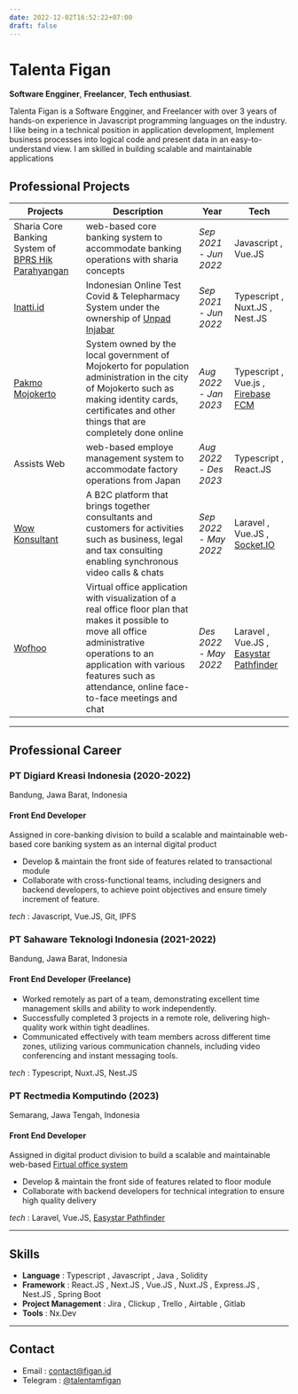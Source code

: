 ```yaml
---
date: 2022-12-02T16:52:22+07:00
draft: false
---  
```



# Talenta Figan

  

**Software Engginer**, **Freelancer**, **Tech enthusiast**.

  

Talenta Figan is a Software Engginer, and Freelancer with over 3 years of hands-on experience in Javascript programming languages on the industry.
I like being in a technical position in application development,
Implement business processes into logical code and present data in an easy-to-understand view.
I am skilled in building scalable and maintainable applications

## Professional Projects

| Projects | Description | Year | Tech
|--|--|--|--|
| Sharia Core Banking System of [BPRS Hik Parahyangan](https://www.hikparahyangan.co.id/) | web-based core banking system to accommodate banking operations with sharia concepts | *Sep 2021 - Jun 2022* | Javascript , Vue.JS
| [Inatti.id](https://inatti.id/) | Indonesian Online Test Covid & Telepharmacy System under the ownership of [Unpad Injabar](https://injabar.unpad.ac.id/)  | *Sep 2021 - Jun 2022* | Typescript , Nuxt.JS , Nest.JS
| [Pakmo Mojokerto](https://pakmo.mojokertokota.go.id/) | System owned by the local government of Mojokerto for population administration in the city of Mojokerto such as making identity cards, certificates and other things that are completely done online | *Aug 2022 - Jan 2023* | Typescript , Vue.js , [Firebase FCM](https://firebase.google.com/docs/cloud-messaging)
| Assists Web | web-based employe management system to accommodate factory operations from Japan | *Aug 2022 - Des 2023* | Typescript , React.JS
| [Wow Konsultant](https://wowkonsultan.com/) | A B2C platform that brings together consultants and customers for activities such as business, legal and tax consulting enabling synchronous video calls & chats | *Sep 2022 - May 2022* | Laravel , Vue.JS , [Socket.IO](https://socket.io/)
| [Wofhoo](https://fsisystem.com/) | Virtual office application with visualization of a real office floor plan that makes it possible to move all office administrative operations to an application with various features such as attendance, online face-to-face meetings and chat | *Des 2022 - May 2022* | Laravel , Vue.JS , [Easystar Pathfinder](https://easystarjs.com/)

  
-----

## Professional Career

### PT Digiard Kreasi Indonesia (2020-2022)
Bandung, Jawa Barat, Indonesia
#### Front End Developer 
Assigned in core-banking division to build a scalable and maintainable web-based core banking system as an internal digital product

- Develop & maintain the front side of features related to transactional module
- Collaborate with cross-functional teams, including designers and backend developers, to achieve point objectives and ensure timely increment of feature.

*tech* : Javascript, Vue.JS, Git, IPFS



### PT Sahaware Teknologi Indonesia (2021-2022)
Bandung, Jawa Barat, Indonesia
#### Front End Developer (Freelance)

- Worked remotely as part of a team, demonstrating excellent time management skills and ability to work independently.
- Successfully completed 3 projects in a remote role, delivering high-quality work within tight deadlines.
- Communicated effectively with team members across different time zones, utilizing various communication channels, including video conferencing and instant messaging tools.

*tech* : Typescript, Nuxt.JS, Nest.JS

### PT Rectmedia Komputindo (2023)
Semarang, Jawa Tengah, Indonesia
#### Front End Developer
Assigned in digital product division to build a scalable and maintainable web-based [Firtual office system](https://fsisystem.com)

- Develop & maintain the front side of features related to floor module
- Collaborate with backend developers for technical integration to ensure high quality delivery


*tech* : Laravel, Vue.JS, [Easystar Pathfinder](https://easystarjs.com/)

---------

## Skills

- **Language** : Typescript , Javascript , Java , Solidity
- **Framework** : React.JS , Next.JS , Vue.JS , Nuxt.JS , Express.JS , Nest.JS , Spring Boot
- **Project Management** : Jira , Clickup , Trello , Airtable , Gitlab
- **Tools** : Nx.Dev

---------

  

## Contact
  

- Email : [contact@figan.id](mailto:contact@figan.id)
- Telegram : [@talentamfigan](https://t.me/talentamfigan)


